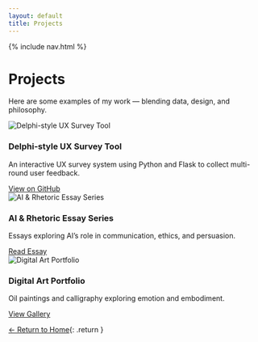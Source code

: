 ```yaml
---
layout: default
title: Projects
---
```


{% include nav.html %}

#  Projects
Here are some examples of my work — blending data, design, and philosophy.

<div class="project-grid">

  <div class="project-card">
    <img src="https://source.unsplash.com/600x400/?ux,interface" alt="Delphi-style UX Survey Tool">
    <h3>Delphi-style UX Survey Tool</h3>
    <p>An interactive UX survey system using Python and Flask to collect multi-round user feedback.</p>
    <a href="https://github.com/Ning-Shao/Delphi-UX-Tool" target="_blank"> View on GitHub</a>
  </div>

  <div class="project-card">
    <img src="https://source.unsplash.com/600x400/?ai,ethics" alt="AI & Rhetoric Essay Series">
    <h3>AI & Rhetoric Essay Series</h3>
    <p>Essays exploring AI’s role in communication, ethics, and persuasion.</p>
    <a href="#"> Read Essay</a>
  </div>

  <div class="project-card">
    <img src="https://source.unsplash.com/600x400/?art,painting" alt="Digital Art Portfolio">
    <h3>Digital Art Portfolio</h3>
    <p>Oil paintings and calligraphy exploring emotion and embodiment.</p>
    <a href="#"> View Gallery</a>
  </div>

</div>

[← Return to Home](/){: .return }
